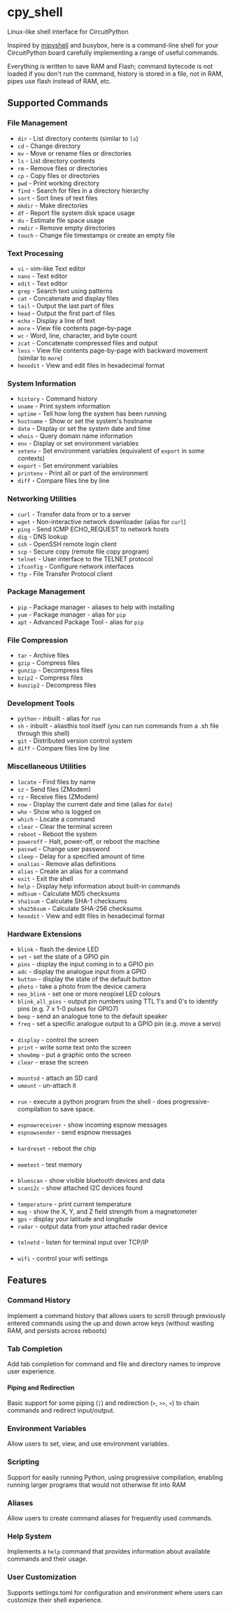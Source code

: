 # cpy_shell
Linux-like shell interface for CircuitPython

Inspired by [mipyshell](https://github.com/vsolina/mipyshell) and busybox, here is a command-line shell for your CircuitPython board carefully implementing a range of useful commands.

Everything is written to save RAM and Flash; command bytecode is not loaded if you don't run the command, history is stored in a file, not in RAM, pipes use flash instead of RAM, etc.

## Supported Commands

### File Management
- `dir` - List directory contents (similar to `ls`)
- `cd` - Change directory
- `mv` - Move or rename files or directories
- `ls` - List directory contents
- `rm` - Remove files or directories
- `cp` - Copy files or directories
- `pwd` - Print working directory
- `find` - Search for files in a directory hierarchy
- `sort` - Sort lines of text files
- `mkdir` - Make directories
- `df` - Report file system disk space usage
- `du` - Estimate file space usage
- `rmdir` - Remove empty directories
- `touch` - Change file timestamps or create an empty file

### Text Processing
- `vi` - vim-like Text editor
- `nano` - Text editor
- `edit` - Text editor
- `grep` - Search text using patterns
- `cat` - Concatenate and display files
- `tail` - Output the last part of files
- `head` - Output the first part of files
- `echo` - Display a line of text
- `more` - View file contents page-by-page
- `wc` - Word, line, character, and byte count
- `zcat` - Concatenate compressed files and output
- `less` - View file contents page-by-page with backward movement (similar to `more`)
- `hexedit` - View and edit files in hexadecimal format

### System Information
- `history` - Command history
- `uname` - Print system information
- `uptime` - Tell how long the system has been running
- `hostname` - Show or set the system's hostname
- `date` - Display or set the system date and time
- `whois` - Query domain name information
- `env` - Display or set environment variables
- `setenv` - Set environment variables (equivalent of `export` in some contexts)
- `export` - Set environment variables
- `printenv` - Print all or part of the environment
- `diff` - Compare files line by line

### Networking Utilities
- `curl` - Transfer data from or to a server
- `wget` - Non-interactive network downloader (alias for `curl`)
- `ping` - Send ICMP ECHO_REQUEST to network hosts
- `dig` - DNS lookup
- `ssh` - OpenSSH remote login client
- `scp` - Secure copy (remote file copy program)
- `telnet` - User interface to the TELNET protocol
- `ifconfig` - Configure network interfaces
- `ftp` - File Transfer Protocol client

### Package Management
- `pip` - Package manager - aliases to help with installing 
- `yum` - Package manager - alias for `pip`
- `apt` - Advanced Package Tool - alias for `pip`

### File Compression
- `tar` - Archive files
- `gzip` - Compress files
- `gunzip` - Decompress files
- `bzip2` - Compress files
- `bunzip2` - Decompress files

### Development Tools
- `python` - inbuilt - alias for `run`
- `sh` - inbuilt - aliasthis tool itself (you can run commands from a .sh file through this shell)
- `git` - Distributed version control system
- `diff` - Compare files line by line

### Miscellaneous Utilities
- `locate` - Find files by name
- `sz` - Send files (ZModem)
- `rz` - Receive files (ZModem)
- `now` - Display the current date and time (alias for `date`)
- `who` - Show who is logged on
- `which` - Locate a command
- `clear` - Clear the terminal screen
- `reboot` - Reboot the system
- `poweroff` - Halt, power-off, or reboot the machine
- `passwd` - Change user password
- `sleep` - Delay for a specified amount of time
- `unalias` - Remove alias definitions
- `alias` - Create an alias for a command
- `exit` - Exit the shell
- `help` - Display help information about built-in commands
- `md5sum` - Calculate MD5 checksums
- `sha1sum` - Calculate SHA-1 checksums
- `sha256sum` - Calculate SHA-256 checksums
- `hexedit` - View and edit files in hexadecimal format

### Hardware Extensions
- `blink` - flash the device LED
- `set` - set the state of a GPIO pin
- `pins` - display the input coming in to a GPIO pin
- `adc` - display the analogue input from a GPIO
- `button` - display the state of the default button
- `photo` - take a photo from the device camera
- `neo_blink` - set one or more neopixel LED colours
- `blink_all_pins` - output pin numbers using TTL 1's and 0's to identify pins (e.g. 7 x 1-0 pulses for GPIO7)
- `beep` - send an analogue tone to the default speaker
- `freq` - set a specific analogue output to a GPIO pin (e.g. move a servo)
####
- `display` - control the screen
- `print` - write some text onto the screen
- `showbmp` - put a graphic onto the screen
- `clear` - erase the screen
####
- `mountsd` - attach an SD card
- `umount` - un-attach it
####
- `run` - execute a python program from the shell - does progressive-compilation to save space.
####
- `espnowreceiver` - show incoming espnow messages
- `espnowsender` - send espnow messages
####
- `hardreset` - reboot the chip
####
- `memtest` - test memory
####
- `bluescan` - show visible bluetooth devices and data
- `scani2c` - show attached I2C devices found
####
- `temperature` - print current temperature
- `mag` - show the X, Y, and Z field strength from a magnetometer
- `gps` - display your latitude and longitude
- `radar` - output data from your attached radar device
####
- `telnetd` - listen for terminal input over TCP/IP
####
- `wifi` - control your wifi settings


## Features

### Command History
Implement a command history that allows users to scroll through previously entered commands using the up and down arrow keys (without wasting RAM, and persists across reboots)

### Tab Completion
Add tab completion for command and file and directory names to improve user experience.

#### Piping and Redirection
Basic support for some piping (`|`) and redirection (`>`, `>>`, `<`) to chain commands and redirect input/output.

### Environment Variables
Allow users to set, view, and use environment variables.

### Scripting
Support for easily running Python, using progressive compilation, enabling running larger programs that would not otherwise fit into RAM

### Aliases
Allow users to create command aliases for frequently used commands.

### Help System
Implements a `help` command that provides information about available commands and their usage.

### User Customization
Supports settings.toml for configuration and environment where users can customize their shell experience.
